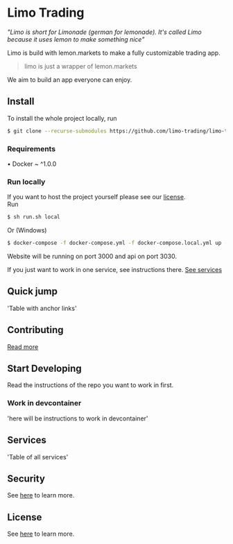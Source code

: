# Limo Trading

*"Limo is short for Limonade (german for lemonade).
It's called Limo because it uses lemon to make something nice"* 

Limo is build with lemon.markets to make a fully customizable trading app. 

> limo is just a wrapper of lemon.markets

We aim to build an app everyone can enjoy.

## Install
To install the whole project locally, run
```sh
$ git clone --recurse-submodules https://github.com/limo-trading/limo-trading
```
### Requirements
• Docker ~ ^1.0.0

### Run locally
If you want to host the project yourself please see our [license](https://limo-trading/limo-trading/README.md#License).
<br/>
Run
```sh
$ sh run.sh local
```
Or (Windows)
```sh
$ docker-compose -f docker-compose.yml -f docker-compose.local.yml up --build
```
Website will be running on port 3000
and api on port 3030. 

If you just want to work in one service, see instructions there. [See services](https://limo-trading/limo-trading#Services)

## Quick jump
'Table with anchor links' 

## Contributing
[Read more](https://github.com/limo-trading/limo-trading/CONTRIBUTING.md)

## Start Developing
Read the instructions of the repo you want to work in first. 

### Work in devcontainer
'here will be instructions to work in devcontainer'

## Services
'Table of all services' 

## Security
See [here](https://github.com/limo-trading/limo-trading/SECURITY.md) to learn more. 

## License
See [here](https://github.com/limo-trading/limo-trading/LICENSE) to learn more.
